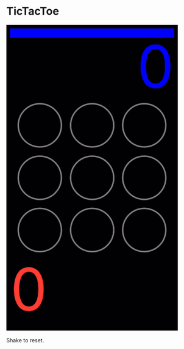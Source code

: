 # TicTacToe


![Video](https://github.com/c0diq/TicTacToe/blob/master/video.gif?raw=true)

Shake to reset.
